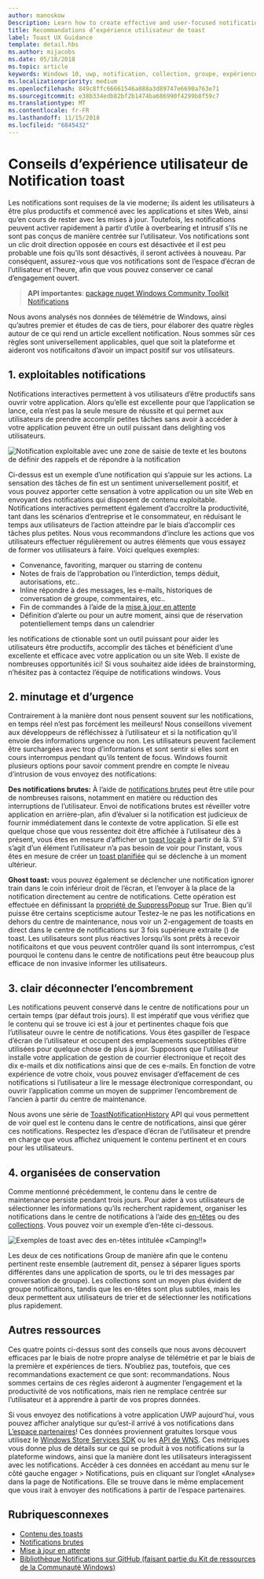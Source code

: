 ```yaml
---
author: manoskow
Description: Learn how to create effective and user-focused notifications that make your users productive and happy.
title: Recommandations d’expérience utilisateur de toast
label: Toast UX Guidance
template: detail.hbs
ms.author: mijacobs
ms.date: 05/18/2018
ms.topic: article
keywords: Windows 10, uwp, notification, collection, groupe, expérience utilisateur, expérience utilisateur des instructions, recommandations, action, toast, centre de notifications, noninterruptive, notifications efficaces, les notifications non intrusives, exploitables, gérer, organiser
ms.localizationpriority: medium
ms.openlocfilehash: 849c8ffc66661546a088a3d89747e6690a763e71
ms.sourcegitcommit: e38b334edb82bf2b1474ba686990f4299b8f59c7
ms.translationtype: MT
ms.contentlocale: fr-FR
ms.lasthandoff: 11/15/2018
ms.locfileid: "6845432"
---
```

# <a name="toast-notification-ux-guidance"></a>Conseils d’expérience utilisateur de Notification toast
Les notifications sont requises de la vie moderne; ils aident les utilisateurs à être plus productifs et commencé avec les applications et sites Web, ainsi qu’en cours de rester avec les mises à jour. Toutefois, les notifications peuvent activer rapidement à partir d’utile à overbearing et intrusif s’ils ne sont pas conçus de manière centrée sur l’utilisateur. Vos notifications sont un clic droit direction opposée en cours est désactivée et il est peu probable une fois qu’ils sont désactivés, il seront activées à nouveau.  Par conséquent, assurez-vous que vos notifications sont de l’espace d’écran de l’utilisateur et l’heure, afin que vous pouvez conserver ce canal d’engagement ouvert.

> **API importantes**: [package nuget Windows Community Toolkit Notifications](https://www.nuget.org/packages/Microsoft.Toolkit.Uwp.Notifications/)

Nous avons analysés nos données de télémétrie de Windows, ainsi qu’autres premier et études de cas de tiers, pour élaborer des quatre règles autour de ce qui rend un article excellent notification.  Nous sommes sûr ces règles sont universellement applicables, quel que soit la plateforme et aideront vos notificaitons d’avoir un impact positif sur vos utilisateurs.

## <a name="1-actionable-notifications"></a>1. exploitables notifications
Notifications interactives permettent à vos utilisateurs d’être productifs sans ouvrir votre application.  Alors qu’elle est excellente pour que l’application se lance, cela n’est pas la seule mesure de réussite et qui permet aux utilisateurs de prendre accomplir petites tâches sans avoir à accéder à votre application peuvent être un outil puissant dans delighting vos utilisateurs.

![Notification exploitable avec une zone de saisie de texte et les boutons de définir des rappels et de répondre à la notification](images/actionable-notification-example01.png)

Ci-dessus est un exemple d’une notification qui s’appuie sur les actions. La sensation des tâches de fin est un sentiment universellement positif, et vous pouvez apporter cette sensation à votre application ou un site Web en envoyant des notifications qui disposent de contenu exploitable. Notifications interactives permettent également d’accroître la productivité, tant dans les scénarios d’entreprise et le consommateur, en réduisant le temps aux utilisateurs de l’action atteindre par le biais d’accomplir ces tâches plus petites. Nous vous recommandons d’inclure les actions que vos utilisateurs effectuer régulièrement ou autres éléments que vous essayez de former vos utilisateurs à faire.  Voici quelques exemples:
* Convenance, favoriting, marquer ou starring de contenu
* Notes de frais de l’approbation ou l’interdiction, temps déduit, autorisations, etc..
* Inline répondre à des messages, les e-mails, historiques de conversation de groupe, commentaires, etc..
* Fin de commandes à l’aide de la [mise à jour en attente](toast-pending-update.md)
* Définition d’alerte ou pour un autre moment, ainsi que de réservation potentiellement temps dans un calendrier

les notifications de ctionable sont un outil puissant pour aider les utilisateurs être productifs, accomplir des tâches et bénéficient d’une excellente et efficace avec votre application ou un site Web.  Il existe de nombreuses opportunités ici! Si vous souhaitez aide idées de brainstorming, n’hésitez pas à contactez l’équipe de notifications windows.  Vous 

## <a name="2-timing-and-urgency"></a>2. minutage et d’urgence
Contrairement à la manière dont nous pensent souvent sur les notifications, en temps réel n’est pas forcément les meilleurs! Nous conseillons vivement aux développeurs de réfléchissez à l’utilisateur et si la notification qu’il envoie des informations urgence ou non. Les utilisateurs peuvent facilement être surchargées avec trop d’informations et sont sentir si elles sont en cours interrompus pendant qu’ils tentent de focus. Windows fournit plusieurs options pour savoir comment prendre en compte le niveau d’intrusion de vous envoyez des notifications:

**Des notifications brutes:** À l’aide de [notifications brutes](raw-notification-overview.md) peut être utile pour de nombreuses raisons, notamment en matière ou réduction des interruptions de l’utilisateur.  Envoi de notifications brutes est réveiller votre application en arrière-plan, afin d’évaluer si la notification est judicieux de fournir immédiatement dans le contexte de votre application. Si elle est quelque chose que vous ressentez doit être affichée à l’utilisateur dès à présent, vous êtes en mesure d’afficher un [toast locale](send-local-toast.md) à partir de là.  S’il s’agit d’un élément l’utilisateur n’a pas besoin de voir pour l’instant, vous êtes en mesure de créer un [toast planifiée](https://blogs.msdn.microsoft.com/tiles_and_toasts/2016/09/30/quickstart-sending-an-alarm-in-windows-10/) qui se déclenche à un moment ultérieur.

**Ghost toast:** vous pouvez également se déclencher une notification ignorer train dans le coin inférieur droit de l’écran, et l’envoyer à la place de la notification directement au centre de notifications. Cette opération est effectuée en définissant la [propriété de SuppressPopup](https://docs.microsoft.com/en-us/uwp/api/windows.ui.notifications.toastnotification.suppresspopup) sur True. Bien qu’il puisse être certains scepticisme autour Testez-le ne pas les notifications en dehors du centre de maintenance, nous voir un 2-engagement de toasts en direct dans le centre de notifications sur 3 fois supérieure extraite () de toast.  Les utilisateurs sont plus réactives lorsqu’ils sont prêts à recevoir notificaitons et que vous peuvent contrôler quand ils sont interrompus, c’est pourquoi le contenu dans le centre de notifications peut être beaucoup plus efficace de non invasive informer les utilisateurs.

## <a name="3-clear-out-the-clutter"></a>3. clair déconnecter l’encombrement
Les notifications peuvent conservé dans le centre de notifications pour un certain temps (par défaut trois jours).  Il est impératif que vous vérifiez que le contenu qui se trouve ici est à jour et pertinentes chaque fois que l’utilisateur ouvre le centre de notifications. Vous êtes gaspiller de l’espace d’écran de l’utilisateur et occupent des emplacements susceptibles d’être utilisées pour quelque chose de plus à jour.  Supposons que l’utilisateur installe votre application de gestion de courrier électronique et reçoit des dix e-mails et dix notifications ainsi que de ces e-mails.  En fonction de votre expérience de votre choix, vous pouvez envisager d’effacement de ces notifications si l’utilisateur a lire le message électronique correspondant, ou ouvrir l’application comme un moyen de supprimer l’encombrement de l’ancien à partir du centre de maintenance.

Nous avons une série de [ToastNotificationHistory](https://docs.microsoft.com/en-us/uwp/api/windows.ui.notifications.toastnotificationhistory) API qui vous permettent de voir quel est le contenu dans le centre de notifications, ainsi que gérer ces notifications. Respectez les d’espace d’écran de l’utilisateur et prendre en charge que vous affichez uniquement le contenu pertinent et en cours pour les utilisateurs.

## <a name="4-keeping-organized"></a>4. organisées de conservation
Comme mentionné précédemment, le contenu dans le centre de maintenance persiste pendant trois jours.  Pour aider à vos utilisateurs de sélectionner les informations qu’ils recherchent rapidement, organiser les notifications dans le centre de notifications à l’aide des [en-têtes](https://docs.microsoft.com/en-us/windows/uwp/design/shell/tiles-and-notifications/toast-headers) ou des [collections](https://docs.microsoft.com/en-us/uwp/api/windows.ui.notifications.toastcollection). Vous pouvez voir un exemple d’en-tête ci-dessous.

![Exemples de toast avec des en-têtes intitulée «Camping!!»](images/toast-headers-action-center.png)

Les deux de ces notifications Group de manière afin que le contenu pertinent reste ensemble (autrement dit, pensez à séparer ligues sports différentes dans une application de sports, ou le tri des messages par conversation de groupe). Les collections sont un moyen plus évident de groupe notificaitons, tandis que les en-têtes sont plus subtiles, mais les deux permettent aux utilisateurs de trier et de sélectionner les notifications plus rapidement. 

## <a name="other-resources"></a>Autres ressources
Ces quatre points ci-dessus sont des conseils que nous avons découvert efficaces par le biais de notre propre analyse de télémétrie et par le biais de la première et expériences de tiers. N’oubliez pas, toutefois, que ces recommandations exactement ce que sont: recommandations.  Nous sommes certains de ces règles aideront à augmenter l’engagement et la productivité de vos notifications, mais rien ne remplace centrée sur l’utilisateur et à apprendre à partir de vos propres données.  

Si vous envoyez des notifications à votre application UWP aujourd'hui, vous pouvez afficher analytique sur qu’est-il arrivé à vos notifications dans [L’espace partenaires](https://partner.microsoft.com/dashboard)! Ces données proviennent gratuites lorsque vous utilisez le [Windows Store Services SDK](https://marketplace.visualstudio.com/items?itemName=AdMediator.MicrosoftStoreServicesSDK) ou les [API de WNS](https://docs.microsoft.com/en-us/windows/uwp/design/shell/tiles-and-notifications/windows-push-notification-services--wns--overview). Ces métriques vous donne plus de détails sur ce qui se produit à vos notifications sur la plateforme windows, ainsi que la manière dont les utilisateurs interagissent avec les notifications. Accéder à ces données en accédant au menu sur le côté gauche engager > Notifications, puis en cliquant sur l’onglet «Analyse» dans la page de Notifications.  Elle se trouve dans le même emplacement que vous irait à envoyer des notifications à partir de l’espace partenaires.

## <a name="related-topics"></a>Rubriquesconnexes

* [Contenu des toasts](adaptive-interactive-toasts.md)
* [Notifications brutes](raw-notification-overview.md)
* [Mise à jour en attente](toast-pending-update.md)
* [Bibliothèque Notifications sur GitHub (faisant partie du Kit de ressources de la Communauté Windows)](https://github.com/Microsoft/UWPCommunityToolkit/tree/master/Microsoft.Toolkit.Uwp.Notifications)
